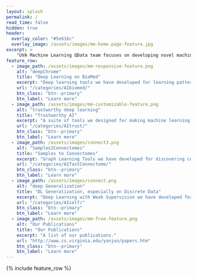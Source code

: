 ```yaml
---
layout: splash
permalink: /
read_time: false
hidden: true
header:
  overlay_color: "#5e616c"
  overlay_image: /assets/images/mm-home-page-feature.jpg
excerpt: >
    "UVA Machine Learning QData team focuses on developing novel machine-learning techniques and their important applications, especially those with medical impacts. We strive toward building and sharing benchmarked datasets and open-source research toolkits.<br />
feature_row:
  - image_path: /assets/images/mm-responsive-feature.png
    alt: "deepChrome"
    title: "Deep Learning on BioMed"
    excerpt: "Deep learning tools we have developed for learning patterns and making predictions on biomedical data (mostly from functional genomics)."
    url: "/categories/AIbiomed/"
    btn_class: "btn--primary"
    btn_label: "Learn more"
  - image_path: /assets/images/mm-customizable-feature.png
    alt: "trustworthy deep learning"
    title: "Trustworthy AI"
    excerpt: "A suite of tools we designed for making machine learning secure and trustworthy."
    url: "/categories/AItrust/"
    btn_class: "btn--primary"
    btn_label: "Learn more"
  - image_path: /assets/images/connect3.png
    alt: "Samples2Connectomes"
    title: "Samples to Connectomes"
    excerpt: "Graph Learning Tools we have developed for discovering connectomes from samples."
    url: "/categories/AIfastConnectome/"
    btn_class: "btn--primary"
    btn_label: "Learn more"      
  - image_path: /assets/images/connect.png
    alt: "deep Generalization"
    title: "DL Generalization, especially on Discrete Data"
    excerpt: "Deep Learning with Weak Supervision we have developed for discrete data."
    url: "/categories/AIself/"
    btn_class: "btn--primary"
    btn_label: "Learn more"      
  - image_path: /assets/images/mm-free-feature.png
    alt: "Our Publications"
    title: "Our Publications"
    excerpt: "A list of our publications."
    url: "http://www.cs.virginia.edu/yanjun/papers.htm"
    btn_class: "btn--primary"
    btn_label: "Learn more"      
---
```



{% include feature_row  %}


